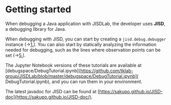 # Getting started
When debugging a Java application with JISDLab, the developer uses **JISD**, a debugging library for Java.

When debugging with JISD, you can start by creating a `jisd.debug.debugger` instance (→[1.](1.html)). You can also start by statically analyzing the information needed for debugging, such as the lines where observation points can be set (→[5.](5.html)).

The Jupyter Notebook versions of these tutorials are available at [debugspace/DebugTutorial.ipynb](https://github.com/tklab-group/JISDLab/blob/master/debugspace/DebugTutorial.ipynb]( DebugTutorial.ipynb), and you can run them in your environment.

The latest javadoc for JISD can be found at [https://sakupo.github.io/JISD-doc](https://sakupo.github.io/JISD-doc/).
